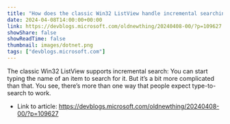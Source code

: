 ```yaml
---
title: "How does the classic Win32 ListView handle incremental searching?"
date: 2024-04-08T14:00:00+00:00
link: https://devblogs.microsoft.com/oldnewthing/20240408-00/?p=109627
showShare: false
showReadTime: false
thumbnail: images/dotnet.png
tags: ["devblogs.microsoft.com"]
---
```

The classic Win32 ListView supports incremental search: You can start typing the name of an item to search for it. But it’s a bit more complicated than that. You see, there’s more than one way that people expect type-to-search to work.

- Link to article: https://devblogs.microsoft.com/oldnewthing/20240408-00/?p=109627